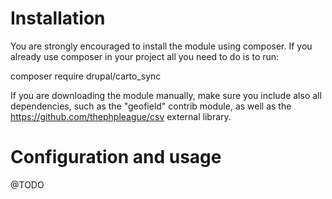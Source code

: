 Installation
============

You are strongly encouraged to install the module using composer. If you already
use composer in your project all you need to do is to run:

composer require drupal/carto_sync

If you are downloading the module manually, make sure you include also all
dependencies, such as the "geofield" contrib module, as well as the
https://github.com/thephpleague/csv external library.

Configuration and usage
=======================

@TODO
